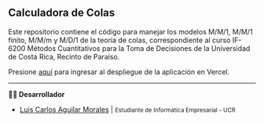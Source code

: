 ## Calculadora de Colas
Este repositorio contiene el código para manejar los modelos M/M/1, M/M/1 finito, M/M/m y M/D/1 de la teoría de colas, correspondiente al curso IF-6200 Métodos Cuantitativos para la Toma de Decisiones de la Universidad de Costa Rica, Recinto de Paraíso.

Presione [aquí](https://calculadora-colas-smoky.vercel.app/) para ingresar al despliegue de la aplicación en Vercel.

---
**👨‍💼 Desarrollador**
* [Luis Carlos Aguilar Morales](https://github.com/luiscaguilarcr "Github profile") | <small>Estudiante de Informática Empresarial - UCR</small>

